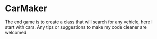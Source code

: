# CarMaker
The end game is to create a class that will search for any vehicle, here I start with cars. Any tips or suggestions to make my code cleaner are welcomed.
